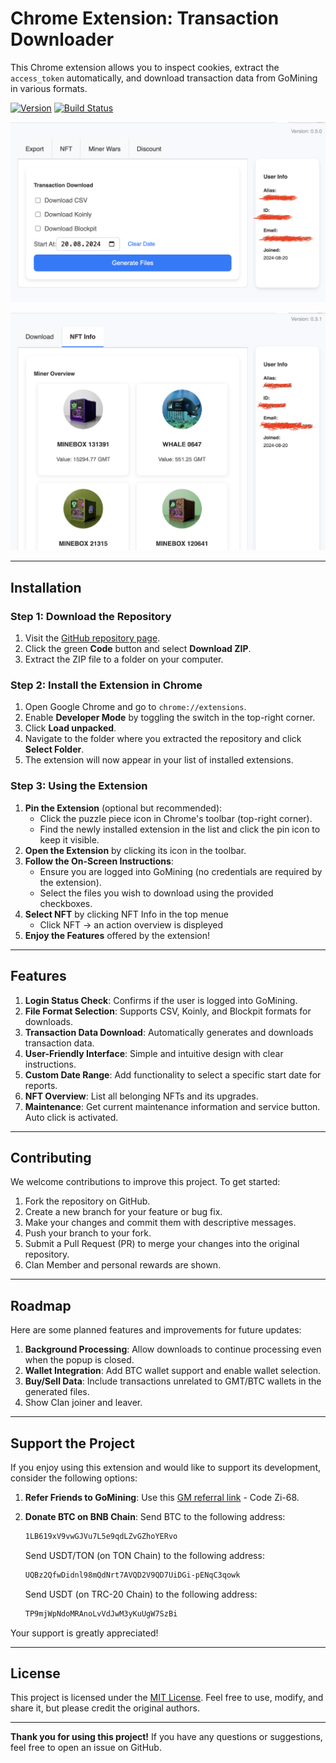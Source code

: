 # Chrome Extension: Transaction Downloader

This Chrome extension allows you to inspect cookies, extract the `access_token` automatically, and download transaction data from GoMining in various formats.

[![Version](https://img.shields.io/github/package-json/v/Ah3n0/gm-transaction-overview)](https://github.com/Ah3n0/gm-transaction-overview)
[![Build Status](https://img.shields.io/github/actions/workflow/status/Ah3n0/gm-transaction-overview/test.yml?branch=master)](https://github.com/Ah3n0/gm-transaction-overview/actions/workflows/test.yml)

![Screenshot of the extension](./assets/screenshot.png)

![Screenshot of the extension](./assets/screenshot2.png)

---

## Installation

### Step 1: Download the Repository
1. Visit the [GitHub repository page](#).
2. Click the green **Code** button and select **Download ZIP**.
3. Extract the ZIP file to a folder on your computer.

### Step 2: Install the Extension in Chrome
1. Open Google Chrome and go to `chrome://extensions`.
2. Enable **Developer Mode** by toggling the switch in the top-right corner.
3. Click **Load unpacked**.
4. Navigate to the folder where you extracted the repository and click **Select Folder**.
5. The extension will now appear in your list of installed extensions.

### Step 3: Using the Extension
1. **Pin the Extension** (optional but recommended):
   - Click the puzzle piece icon in Chrome's toolbar (top-right corner).
   - Find the newly installed extension in the list and click the pin icon to keep it visible.
2. **Open the Extension** by clicking its icon in the toolbar.
3. **Follow the On-Screen Instructions**:
   - Ensure you are logged into GoMining (no credentials are required by the extension).
   - Select the files you wish to download using the provided checkboxes.
4. **Select NFT** by clicking NFT Info in the top menue
   - Click NFT -> an action overview is displeyed
5. **Enjoy the Features** offered by the extension!

---

## Features

1. **Login Status Check**: Confirms if the user is logged into GoMining.
2. **File Format Selection**: Supports CSV, Koinly, and Blockpit formats for downloads.
3. **Transaction Data Download**: Automatically generates and downloads transaction data.
4. **User-Friendly Interface**: Simple and intuitive design with clear instructions.
5. **Custom Date Range**: Add functionality to select a specific start date for reports.
6. **NFT Overview**: List all belonging NFTs and its upgrades.
7. **Maintenance**: Get current maintenance information and service button. Auto click is activated.

---

## Contributing

We welcome contributions to improve this project. To get started:
1. Fork the repository on GitHub.
2. Create a new branch for your feature or bug fix.
3. Make your changes and commit them with descriptive messages.
4. Push your branch to your fork.
5. Submit a Pull Request (PR) to merge your changes into the original repository.
6. Clan Member and personal rewards are shown.

---

## Roadmap

Here are some planned features and improvements for future updates:
1. **Background Processing**: Allow downloads to continue processing even when the popup is closed.
2. **Wallet Integration**: Add BTC wallet support and enable wallet selection.
3. **Buy/Sell Data**: Include transactions unrelated to GMT/BTC wallets in the generated files.
4. Show Clan joiner and leaver.

---

## Support the Project

If you enjoy using this extension and would like to support its development, consider the following options:

1. **Refer Friends to GoMining**: Use this [GM referral link](https://gomining.com/?ref=Zi-68) - Code Zi-68.
2. **Donate BTC on BNB Chain**:
   Send BTC to the following address:
   ```bash
   1LB619xV9vwGJVu7L5e9qdLZvGZhoYERvo
   ```

   Send USDT/TON (on TON Chain) to the following address:
   ```bash
   UQBz2QfwDidnl98mQdNrt7AVQD2V9QD7UiDGi-pENqC3qowk
   ```

   Send USDT (on TRC-20 Chain) to the following address:
   ```bash
   TP9mjWpNdoMRAnoLvVdJwM3yKuUgW7SzBi
   ```

Your support is greatly appreciated!

---

## License

This project is licensed under the [MIT License](LICENSE). Feel free to use, modify, and share it, but please credit the original authors.

---

**Thank you for using this project!** If you have any questions or suggestions, feel free to open an issue on GitHub.
